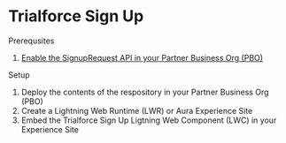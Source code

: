 # Trialforce Sign Up

Prerequsites
1. [Enable the SignupRequest API in your Partner Business Org (PBO)](https://developer.salesforce.com/docs/atlas.en-us.packagingGuide.meta/packagingGuide/trialforce_enable_signuprequest_api.htm)

Setup
1. Deploy the contents of the respository in your Partner Business Org (PBO)
2. Create a Lightning Web Runtime (LWR) or Aura Experience Site
3. Embed the Trialforce Sign Up Ligtning Web Component (LWC) in your Experience Site